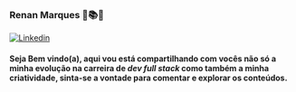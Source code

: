 ### Renan Marques 🎯📚🚀

[![Linkedin](https://img.shields.io/badge/-LinkedIn-0e76a8?style=flat-circle&logo=Linkedin&logoColor=white&link=https://www.linkedin.com/in/engincan-veske-b4a75b145/)](https://www.linkedin.com/in/renan-marques-615882a4/)

#### **Seja Bem vindo(a)**, aqui vou está compartilhando com vocês não só a minha evolução na carreira de ***dev full stack*** como também a minha criatividade, sinta-se a vontade para comentar e explorar os conteúdos.
<!--
**Soft Skills:**
<img src="https://upload-icon.s3.us-east-2.amazonaws.com/uploads/icons/png/20167174151551942641-512.png" alt="react" width="20" height="20"/> <img src="https://upload-icon.s3.us-east-2.amazonaws.com/uploads/icons/png/19108918321553750384-512.png" alt="react-native" width="20" height="20"/> <img src="https://cdn4.iconfinder.com/data/icons/logos-and-brands/512/233_Node_Js_logo-256.png" alt="nodejs" width="20" height="20"/> <img src="https://image.flaticon.com/icons/svg/919/919826.svg" alt="css3" width="20" height="20"/>  <img src="https://image.flaticon.com/icons/svg/919/919827.svg" alt="html5" width="20" height="20"/> <img src="https://image.flaticon.com/icons/svg/226/226777.svg" alt="java" width="20" height="20"/> <img src="https://cdn1.iconfinder.com/data/icons/development-2-yellow/60/30_-Javascript-_development_coding_programming_code-512.png" alt="javascript" width="20" height="20"/> <img src="https://image.flaticon.com/icons/png/512/919/919832.png" alt="typescript" width="20" height="20"/> <img src="https://image.flaticon.com/icons/svg/2772/2772128.svg" alt="sql" width="20" height="20"/> <img src="https://upload-icon.s3.us-east-2.amazonaws.com/uploads/icons/png/16876668881551942134-512.png" alt="postgresql" width="20" height="20"/> <img src="https://upload-icon.s3.us-east-2.amazonaws.com/uploads/icons/png/19681752361536207300-512.png" alt="bootstrap" width="20" height="20"/> <img src="https://cdn4.iconfinder.com/data/icons/logos-3/512/mongodb-2-256.png" alt="mongodb" width="70" height="20"/><img src="https://image.flaticon.com/icons/svg/919/919830.svg" alt="php" width="20" height="20"/>


**Re04nan/Re04nan** is a ✨ _special_ ✨ repository because its `README.md` (this file) appears on your GitHub profile.

Here are some ideas to get you started:

- 🔭 I’m currently working on ...
- 🌱 I’m currently learning ...
- 👯 I’m looking to collaborate on ...
- 🤔 I’m looking for help with ...
- 💬 Ask me about ...
- 📫 How to reach me: ...
- 😄 Pronouns: ...
- ⚡ Fun fact: ...
-->
